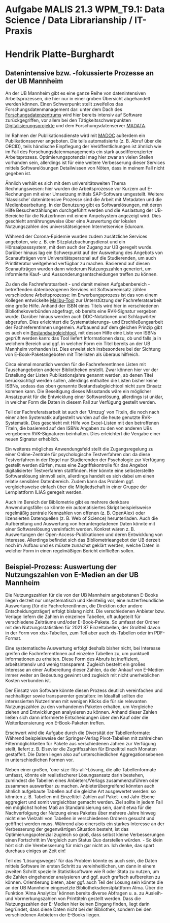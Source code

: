 # Aufgabe MALIS 21.3 WPM_T9.1: Data Science / Data Librarianship / IT-Praxis
# Hendrik Platte-Burghardt

## Datenintensive bzw. -fokussierte Prozesse an der UB Mannheim

An der UB Mannheim gibt es eine ganze Reihe von datenintensiven Arbeitsprozessen, die hier nur in einer groben Übersicht abgehandelt werden können. Einen Schwerpunkt stellt zweifellos das Forschungsdatenmanagement dar: unter dem Dach des [Forschungsdatenzentrums](https://www.bib.uni-mannheim.de/lehren-und-forschen/forschungsdatenzentrum/) wird hier bereits intensiv auf Software zurückgegriffen, vor allem bei den Tätigkeitsschwerpunkten [Digitalisierungsprojekte](https://digi.bib.uni-mannheim.de/) und dem Forschungsdatenserver [MADATA](https://madata.bib.uni-mannheim.de/).

Im Rahmen der Publikationsdienste wird mit [MADOC](https://madoc.bib.uni-mannheim.de/) außerdem ein Publikationsserver angeboten. Die teils automatisierte (z. B. Abruf über die ORCID), teils händische Einpflegung der Veröffentlichungen ist ähnlich wie im Fall des Forschungsdatenmanagements ein stark ausdifferenzierter Arbeitsprozess. Optimierungspotenzial mag hier zwar an vielen Stellen vorhanden sein, allerdings ist für eine weitere Verbesserung dieser Services mittels Softwarelösungen Detailwissen von Nöten, dass in meinem Fall nicht gegeben ist.

Ähnlich verhält es sich mit dem universitätsweiten Thema Rechnungswesen: hier wurden die Arbeitsprozesse vor Kurzem auf E-Rechnungen mit einer Umsetzung mittels SAP-Software umgestellt. Weitere 'klassische' datenintensive Prozesse sind die Arbeit mit Metadaten und die Medienbearbeitung. In der Benutzung gibt es Softwarelösungen, mit deren Hilfe Besucherzählungen durchgeführt werden und die Auslastung der UB-Bereiche für die NutzerInnen mit einem Ampelsystem angezeigt wird. Dies geschieht annährungsweise über eine Auswertung der lokalen Nutzungszahlen des universitätseigenen Internetservice Eduroam.

Während der Corona-Epidemie wurden zudem zusätzliche Services angeboten, wie z. B. ein Sitzplatzbuchungsdienst und ein Hörsaalpasssystem, mit dem auch der Zugang zur UB geregelt wurde. Darüber hinaus lag ein Schwerpunkt auf der Ausweitung des Angebots von Scanaufträgen vom Universitätspersonal auf die Studierenden, um auch Printliteratur weitgehend verfügbar zu machen. Basierend auf diesen Scanaufträgen wurden dann wiederum Nutzungszahlen generiert, um informierte Kauf- und Aussonderungsentscheidungen treffen zu können. 

Zu den die Fachreferatsarbeit - und damit meinen Aufgabenbereich - betreffenden datenbezogenen Services mit Softwareeinsatz zählen verschiedene Arbeitsprozesse: im Erwerbungsprozess ist das von einem Kollegen entwickelte [Malibu-Tool](https://wiki.bib.uni-mannheim.de/malibu/isbn/suche.html) zur Unterstützung der Fachreferatsarbeit eine große Hilfe. Anhand der ISBN eines Titels wird hier in verschiedenen Bibliotheksverbünden abgefragt, ob bereits eine RVK-Signatur vergeben wurde. Darüber hinaus werden auch DDC-Notationen und Schlagwörter abgerufen. Dies erleichtert die Systematisierungs- und Erschließungsarbeit der FachreferentInnen ungemein. Aufbauend auf dem gleichen Prinzip gibt es auch ein [Bestandsabgleichtool](https://data.bib.uni-mannheim.de/malibu/tools/bestandsabgleich.html), mit dessen Hilfe eine Liste von ISBNs geprüft werden kann: das Tool liefert Informationen dazu, ob und falls ja in welchem Bereich und ggf. in welcher Form ein Titel bereits an der UB Mannheim vorhanden ist. Dies erweist sich insbesondere bei der Sichtung von E-Book-Paketangeboten mit Titellisten als überaus hilfreich.

Circa einmal monatlich werden für die FachreferentInnen Listen mit Tauschangeboten anderer Bibliotheken erstellt. Zwar können hier vor der Erstellung der Listen Publikationsjahre genannt werden, ab denen Titel berücksichtigt werden sollen, allerdings enthalten die Listen bisher keine ISBNs, sodass das oben genannte Bestandsabgleichtool nicht zum Einsatz kommen kann. Die Beseitigung dieses Missstands wäre ein möglicher Ansatzpunkt für die Entwicklung einer Softwarelösung, allerdings ist unklar, in welcher Form die Daten in diesem Fall zur Verfügung gestellt werden.

Teil der Fachreferatsarbeit ist auch der 'Umzug' von Titeln, die noch nach einer alten Systematik aufgestellt wurden auf die heute genutzte RVK-Systematik. Dies geschieht mit Hilfe von Excel-Listen mit den betroffenen Titeln, die basierend auf den ISBNs Angaben zu den von anderen UBs vergebenen RVK-Signaturen beinhalten. Dies erleichtert die Vergabe einer neuen Signatur erheblich.

Ein weiteres mögliches Anwendungsfeld stellt die Zugangsregelung zu einer Online-Zentrale für psychologische Testverfahren dar: da diese Testverfahren in der Regel nur Studierenden der Psychologie zur Verfügung gestellt werden dürfen, muss eine Zugriffskontrolle für das Angebot digitalisierter Testverfahren stattfinden. Hier könnte eine selbsterstellte Softwarelösung sinnvoll sein, allerdings handelt es sich dabei um einen relativ sensiblen Datenbereich. Zudem kann das Problem ggf. vergleichsweise einfach über die Mitgliedschaft in einer Gruppe der Lernplattform ILIAS geregelt werden.

Auch im Bereich der Bibliometrie gibt es mehrere denkbare Anwendungsfälle: so könnte ein automatisiertes Skript beispielsweise regelmäßig zentrale Kennzahlen von offenen (z. B. OpenAlex) oder lizensierten Datenquellen (z. B. Web of Science) herunterladen. Auch die Aufbereitung und Auswertung von heruntergeladenen Daten könnte mit einer Softwarelösung vereinfacht werden. Konkret wären z. B. Auswertungen der Open-Access-Publikationen und deren Entwicklung von Interesse. Allerdings befindet sich das Bibliometrieangebot der UB derzeit noch im Aufbau und es müsste zunächst geklärt werden, welche Daten in welcher Form in einen regelmäßigen Bericht einfließen sollen.


## Beispiel-Prozess: Auswertung der Nutzungszahlen von E-Medien an der UB Mannheim

Die Nutzungszahlen für die von der UB Mannheim angebotenen E-Books liegen derzeit nur unsystematisch und kleinteilig vor, eine nutzerfreundliche Auswertung (für die FachreferentInnen, die Direktion oder andere Entscheidungsträger) erfolgt bislang nicht. Die verschiedenen Anbieter bzw. Verlage liefern die Zahlen in einzelnen Tabellen, oft aufgeteilt für verschiedene Zeiträume und/oder E-Book-Pakete. So umfasst der Ordner mit den Nutzungsstatistiken für 2021 87 Einzeltabellen, der Großteil davon in der Form von xlsx-Tabellen, zum Teil aber auch xls-Tabellen oder im PDF-Format. 

Eine systematische Auswertung erfolgt deshalb bisher nicht, bei Interesse greifen die FachreferentInnen auf einzelne Tabellen zu, um punktuell Informationen zu erhalten. Diese Form des Abrufs ist ineffizient, arbeitsintensiv und wenig transparent. Zugleich besteht ein großes Interesse an einer Aufbereitung dieser Zahlen, da der Ankauf von E-Medien immer weiter an Bedeutung gewinnt und zugleich mit nicht unerheblichen Kosten verbunden ist. 

Der Einsatz von Software könnte diesen Prozess deutlich vereinfachen und nachhaltiger sowie transparenter gestalten: im Idealfall sollten die interessierten NutzerInnen mit wenigen Klicks die für sie relevanten Nutzungszahlen zu den vorhandenen Paketen erhalten, um Vergleiche ziehen und Entwicklungen analysieren zu können. Anhand dieser Zahlen ließen sich dann informierte Entscheidungen über den Kauf oder die Weiterlizensierung von E-Book-Paketen treffen.

Erschwert wird die Aufgabe durch die Diversität der Tabellenformate: Während beispielsweise der Springer-Verlag Pivot-Tabellen mit zahlreichen Filtermöglichkeiten für Pakete aus verschiedenen Jahren zur Verfügung stellt, liefert z. B. Elsevier die Zugriffszahlen für Einzeltitel nach Monaten gestaffelt. Die Daten liegen also auf unterschiedlichen Aggregationsebenen in unterschiedlichen Formen vor.

Neben einer großen, 'one-size-fits-all'-Lösung, die alle Tabellenformate umfasst, könnte ein realistischerer Lösungsansatz darin bestehen, zumindest die Tabellen eines Anbieters/Verlags	zusammenzuführen oder zusammen auswertbar zu machen. Anbieterübergreifend könnten auch ähnlich aufgebaute Tabellen auf die gleiche Art ausgewertet werden: so könnten z. B. Tabellen mit Einzeltitel-Zahlen auf Paket- und Jahr-Ebene aggregiert und somit vergleichbar gemacht werden. Ziel sollte in jedem Fall ein möglichst hohes Maß an Standardisierung sein, damit etwa für die Nachverfolgung der Nutzung eines Paketes über mehrere Jahre hinweg nicht eine Vielzahl von Tabellen in verschiedenen Ordnern gesucht und geöffnet werden muss. Während also einerseits ein starkes Interesse an der Verbesserung der gegenwärtigen Situation besteht, ist das Optimierungspotenzial zugleich so groß, dass selbst kleine Verbesserungen einen Fortschritt im Vergleich zum Status Quo darstellen würden. - So klein hört sich die Verebesserung für mich gar nicht an. Ich denke, das spart durchaus einiges an Zeit ein!

Teil des 'Lösungsweges' für das Problem könnte es auch sein, die Daten mittels Software im ersten Schritt zu vereinheitlichen, um dann in einem zweiten Schritt spezielle Statistiksoftware wie R oder Stata zu nutzen, um die Zahlen eingehender analysieren und ggf. auch grafisch aufbereiten zu können. Orientierung bieten, aber ggf. auch Teil der Lösung sein könnte die an der UB Mannheim eingesetzte Bibliotheksdienstplattform Alma. Über die Funktion 'Alma Analytics' können bereits diverse Abfragen u. a. zu Ausleih- und Vormerkungszahlen von Printtiteln gestellt werden. Dass die Nutzungszahlen der E-Medien hier keinen Eingang finden, liegt darin begründet, dass diese Daten nicht bei der Bibliothek, sondern bei den verschiedenen Anbietern der E-Books liegen.




